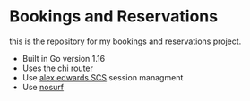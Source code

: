 # Bookings and Reservations

this is the repository for my bookings and reservations project.

- Built in Go version 1.16
- Uses the [chi router](https://github.com/go-chi/chi)
- Use [alex edwards SCS](https://github.com/alexedwards/scs) session managment
- Use [nosurf](https://github.com/justinas/nosurf)
